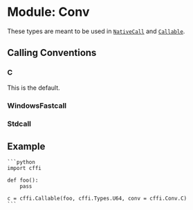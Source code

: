 # Module: Conv

These types are meant to be used in [`NativeCall`](./objects-nativecall.md) and [`Callable`](./objects-callable.md).

## Calling Conventions

### C
This is the default.

### WindowsFastcall

### Stdcall

## Example

~~~admonish example title=""
```python
import cffi

def foo():
    pass

c = cffi.Callable(foo, cffi.Types.U64, conv = cffi.Conv.C)
```
~~~
